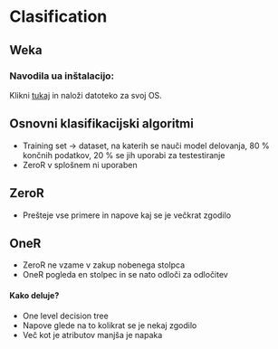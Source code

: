 # Clasification

## Weka

### Navodila ua inštalacijo:
Klikni [tukaj](https://sourceforge.net/projects/weka/files/weka-3-9/3.9.6/) in naloži datoteko za svoj OS.

## Osnovni klasifikacijski algoritmi
- Training set -> dataset, na katerih se nauči model delovanja, 80 % končnih podatkov, 20 % se jih uporabi za testestiranje
- ZeroR v splošnem ni uporaben

## ZeroR
- Prešteje vse primere in napove kaj se je večkrat zgodilo

## OneR
- ZeroR ne vzame v zakup nobenega stolpca
- OneR pogleda en stolpec in se nato odloči za odločitev

#### Kako deluje?
- One level decision tree
- Napove glede na to kolikrat se je nekaj zgodilo
- Več kot je atributov manjša je napaka
